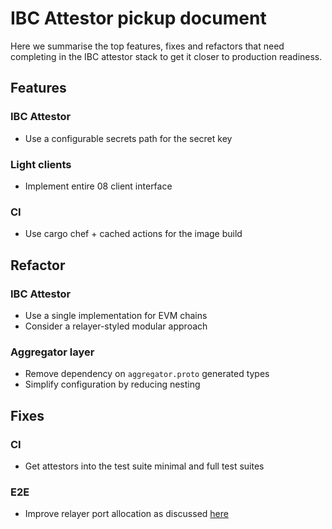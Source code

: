 # IBC Attestor pickup document
Here we summarise the top features, fixes and refactors that need completing in the IBC attestor stack to get it closer to production readiness.

## Features
### IBC Attestor
- Use a configurable secrets path for the secret key

### Light clients
- Implement entire 08 client interface

### CI
- Use cargo chef + cached actions for the image build

## Refactor
### IBC Attestor
- Use a single implementation for EVM chains
- Consider a relayer-styled modular approach

### Aggregator layer
- Remove dependency on `aggregator.proto` generated types
- Simplify configuration by reducing nesting

## Fixes
### CI
- Get attestors into the test suite minimal and full test suites

### E2E
- Improve relayer port allocation as discussed [here](https://github.com/cosmos/solidity-ibc-eureka/pull/748)

